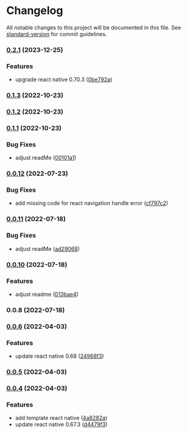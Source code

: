 # Changelog

All notable changes to this project will be documented in this file. See [standard-version](https://github.com/conventional-changelog/standard-version) for commit guidelines.

### [0.2.1](https://github.com/handi-dev/react-native-boilerplate/compare/v0.1.3...v0.2.1) (2023-12-25)


### Features

* upgrade react native 0.70.3 ([0be792a](https://github.com/handi-dev/react-native-boilerplate/commit/0be792ab908ce636fb4e07449c377fc1b211fc43))

### [0.1.3](https://github.com/handi-dev/react-native-boilerplate/compare/v0.1.2...v0.1.3) (2022-10-23)

### [0.1.2](https://github.com/handi-dev/react-native-boilerplate/compare/v0.1.1...v0.1.2) (2022-10-23)

### [0.1.1](https://github.com/handi-dev/react-native-boilerplate/compare/v0.0.12...v0.1.1) (2022-10-23)


### Bug Fixes

* adjust readMe ([00101a1](https://github.com/handi-dev/react-native-boilerplate/commit/00101a18e215f0d73124d4c06a15320e348b3219))

### [0.0.12](https://github.com/handi-dev/react-native-boilerplate/compare/v0.0.11...v0.0.12) (2022-07-23)


### Bug Fixes

* add missing code for react navigation handle error ([cf797c2](https://github.com/handi-dev/react-native-boilerplate/commit/cf797c2a31a1f215ac9a3cd6e154807129838c0b))

### [0.0.11](https://github.com/handi-dev/react-native-boilerplate/compare/v0.0.10...v0.0.11) (2022-07-18)


### Bug Fixes

* adjust readMe ([ad29068](https://github.com/handi-dev/react-native-boilerplate/commit/ad2906895884d0d1ce5c7855429b6ccd5d7444d0))

### [0.0.10](https://github.com/handi-dev/react-native-boilerplate/compare/v0.0.8...v0.0.10) (2022-07-18)


### Features

* adjust readme ([013bae4](https://github.com/handi-dev/react-native-boilerplate/commit/013bae40331d4735115e156cdc38a9466514598f))

### 0.0.8 (2022-07-18)

### [0.0.6](https://github.com/handi-dev/react-native-boilerplate/compare/v0.0.5...v0.0.6) (2022-04-03)


### Features

* update react native 0.68 ([24968f3](https://github.com/handi-dev/react-native-boilerplate/commit/24968f37eaad7cde01f3a8464c33941c795d5cfe))

### [0.0.5](https://github.com/handi-dev/react-native-boilerplate/compare/v0.0.4...v0.0.5) (2022-04-03)

### [0.0.4](https://github.com/handi-dev/react-native-boilerplate/compare/v2.3.0...v0.0.4) (2022-04-03)


### Features

* add template react native ([4a8282a](https://github.com/handi-dev/react-native-boilerplate/commit/4a8282a306951a354af7147a1f49513a0a73f884))
* update react native 0.67.3 ([d4479f3](https://github.com/handi-dev/react-native-boilerplate/commit/d4479f3ae428e63f52ac4901e18ce7ed9c4f13c0))

